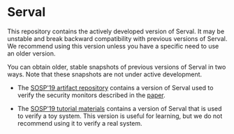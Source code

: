 # Serval

This repository contains the actively developed version of
Serval.  It may be unstable and break backward compatibility
with previous versions of Serval.  We recommend using this version
unless you have a specific need to use an older version.


You can obtain older, stable snapshots of previous versions of Serval
in two ways. Note that these snapshots are not under active development.

- The [SOSP'19 artifact repository](https://github.com/uw-unsat/serval-sosp19)
  contains a version of Serval used to verify the security monitors described
  in the [paper](https://unsat.cs.washington.edu/papers/nelson-serval.pdf).

- The [SOSP'19 tutorial materials](https://github.com/uw-unsat/serval-tutorial-sosp19)
  contains a version of Serval that is used to verify a toy system. This version
  is useful for learning, but we do not recommend using it to verify a real system.
